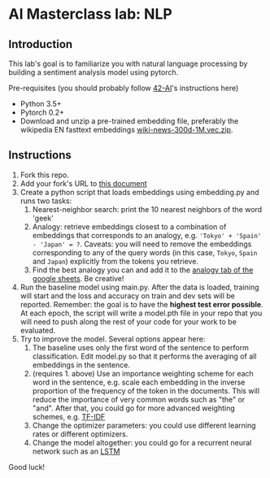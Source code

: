 # AI Masterclass lab: NLP

## Introduction

This lab's goal is to familiarize you with natural language processing by building a sentiment analysis model using pytorch.

Pre-requisites (you should probably follow [42-AI](https://github.com/42-AI/ai-for-42-students/blob/master/HOW_TOs.md)'s instructions here)
* Python 3.5+
* Pytorch 0.2+
* Download and unzip a pre-trained embedding file, preferably the wikipedia EN fasttext embeddings [wiki-news-300d-1M.vec.zip](https://fasttext.cc/docs/en/english-vectors.html).

## Instructions

1. Fork this repo.
2. Add your fork's URL to [this document](https://docs.google.com/spreadsheets/d/11McyuMX0TxY63nGHO87yDpIJpxq1sHAHZM8Et0peTws/edit?usp=sharing)
3. Create a python script that loads embeddings using embedding.py and runs two tasks:
    1. Nearest-neighbor search: print the 10 nearest neighbors of the word 'geek'
    2. Analogy: retrieve embeddings closest to a combination of embeddings that corresponds to an analogy, e.g. `'Tokyo' + 'Spain' - 'Japan' = ?`. Caveats: you will need to remove the embeddings corresponding to any of the query words (in this case, `Tokyo`, `Spain` and `Japan`) explicitly from the tokens you retrieve.
    3. Find the best analogy you can and add it to the [analogy tab of the google sheets](https://docs.google.com/spreadsheets/d/11McyuMX0TxY63nGHO87yDpIJpxq1sHAHZM8Et0peTws/edit?usp=sharing#gid=61225320). Be creative!
4. Run the baseline model using main.py. After the data is loaded, training will start and the loss and accuracy on train and dev sets will be reported. Remember: the goal is to have the **highest test error possible**. At each epoch, the script will write a model.pth file in your repo that you will need to push along the rest of your code for your work to be evaluated.
5. Try to improve the model. Several options appear here:
    1. The baseline uses only the first word of the sentence to perform classification. Edit model.py so that it performs the averaging of all embeddings in the sentence.
    2. (requires 1. above) Use an importance weighting scheme for each word in the sentence, e.g. scale each embedding in the inverse proportion of the frequency of the token in the documents. This will reduce the importance of very common words such as "the" or "and". After that, you could go for more advanced weighting schemes, e.g. [TF-IDF](https://en.wikipedia.org/wiki/Tf%E2%80%93idf)
    3. Change the optimizer parameters: you could use different learning rates or different optimizers.
    4. Change the model altogether: you could go for a recurrent neural network such as an [LSTM](http://pytorch.org/docs/master/nn.html#lstm)

Good luck!

